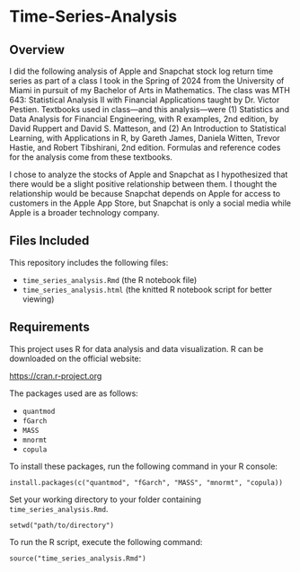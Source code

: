 # Time-Series-Analysis

## Overview

I did the following analysis of Apple and Snapchat stock log return time series as part of a class I took in the Spring of 2024 from the University of Miami in pursuit of my Bachelor of Arts in Mathematics. The class was MTH 643: Statistical Analysis II with Financial Applications taught by Dr. Victor Pestien. Textbooks used in class—and this analysis—were (1) Statistics and Data Analysis for Financial Engineering, with R examples, 2nd edition, by David Ruppert and David S. Matteson, and (2) An Introduction to Statistical Learning, with Applications in R, by Gareth James, Daniela Witten, Trevor Hastie, and Robert Tibshirani, 2nd edition. Formulas and reference codes for the analysis come from these textbooks.

I chose to analyze the stocks of Apple and Snapchat as I hypothesized that there would be a slight positive relationship between them. I thought the relationship would be because Snapchat depends on Apple for access to customers in the Apple App Store, but Snapchat is only a social media while Apple is a broader technology company.

## Files Included

This repository includes the following files:
- `time_series_analysis.Rmd`   (the R notebook file)
- `time_series_analysis.html` (the knitted R notebook script for better viewing)

## Requirements

This project uses R for data analysis and data visualization. R can be downloaded on the official website:

https://cran.r-project.org

The packages used are as follows:

- `quantmod`
- `fGarch`
- `MASS`
- `mnormt`
- `copula`


To install these packages, run the following command in your R console:  

`install.packages(c("quantmod", "fGarch", "MASS", "mnormt", "copula))`  


Set your working directory to your folder containing `time_series_analysis.Rmd`.  

`setwd("path/to/directory")`


To run the R script, execute the following command:  

`source("time_series_analysis.Rmd")`


